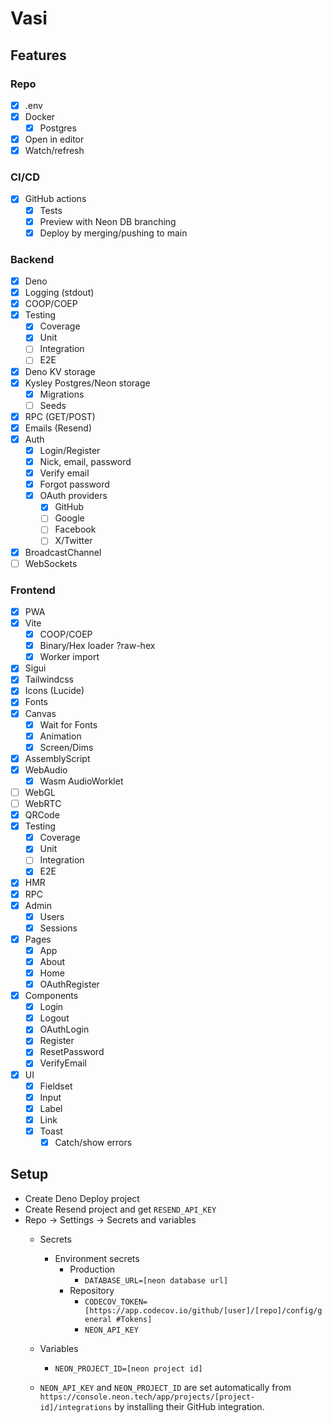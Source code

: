 # Vasi

## Features

### Repo

- [x] .env
- [x] Docker
  - [x] Postgres
- [x] Open in editor
- [x] Watch/refresh

### CI/CD

- [x] GitHub actions
  - [x] Tests
  - [x] Preview with Neon DB branching
  - [x] Deploy by merging/pushing to main

### Backend

- [x] Deno
- [x] Logging (stdout)
- [x] COOP/COEP
- [x] Testing
  - [x] Coverage
  - [x] Unit
  - [ ] Integration
  - [ ] E2E
- [x] Deno KV storage
- [x] Kysley Postgres/Neon storage
  - [x] Migrations
  - [ ] Seeds
- [x] RPC (GET/POST)
- [x] Emails (Resend)
- [x] Auth
  - [x] Login/Register
  - [x] Nick, email, password
  - [x] Verify email
  - [x] Forgot password
  - [x] OAuth providers
    - [x] GitHub
    - [ ] Google
    - [ ] Facebook
    - [ ] X/Twitter
- [x] BroadcastChannel
- [ ] WebSockets

### Frontend

- [x] PWA
- [x] Vite
  - [x] COOP/COEP
  - [x] Binary/Hex loader ?raw-hex
  - [x] Worker import
- [x] Sigui
- [x] Tailwindcss
- [x] Icons (Lucide)
- [x] Fonts
- [x] Canvas
  - [x] Wait for Fonts
  - [x] Animation
  - [x] Screen/Dims
- [x] AssemblyScript
- [x] WebAudio
  - [x] Wasm AudioWorklet
- [ ] WebGL
- [ ] WebRTC
- [x] QRCode
- [x] Testing
  - [x] Coverage
  - [x] Unit
  - [ ] Integration
  - [x] E2E
- [x] HMR
- [x] RPC
- [x] Admin
  - [x] Users
  - [x] Sessions
- [x] Pages
  - [x] App
  - [x] About
  - [x] Home
  - [x] OAuthRegister
- [x] Components
  - [x] Login
  - [x] Logout
  - [x] OAuthLogin
  - [x] Register
  - [x] ResetPassword
  - [x] VerifyEmail
- [x] UI
  - [x] Fieldset
  - [x] Input
  - [x] Label
  - [x] Link
  - [x] Toast
    - [x] Catch/show errors

## Setup

- Create Deno Deploy project
- Create Resend project and get `RESEND_API_KEY`
- Repo -> Settings -> Secrets and variables
  - Secrets
    - Environment secrets
      - Production
        - `DATABASE_URL=[neon database url]`
      - Repository
        - `CODECOV_TOKEN=[https://app.codecov.io/github/[user]/[repo]/config/general #Tokens]`
        - `NEON_API_KEY`
  - Variables
    - `NEON_PROJECT_ID=[neon project id]`

  - `NEON_API_KEY` and `NEON_PROJECT_ID` are set automatically
    from `https://console.neon.tech/app/projects/[project-id]/integrations`
    by installing their GitHub integration.
